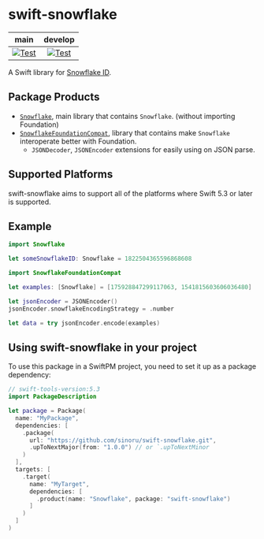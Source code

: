 # swift-snowflake

| **main** | **develop** |
|:---:|:---:|
| [![Test](https://github.com/sinoru/swift-snowflake/actions/workflows/test.yml/badge.svg?branch=main)](https://github.com/sinoru/swift-snowflake/actions/workflows/test.yml) | [![Test](https://github.com/sinoru/swift-snowflake/actions/workflows/test.yml/badge.svg?branch=develop)](https://github.com/sinoru/swift-snowflake/actions/workflows/test.yml) |

A Swift library for [Snowflake ID](https://en.wikipedia.org/wiki/Snowflake_ID).

## Package Products

* [`Snowflake`][snowflake-docs], main library that contains `Snowflake`. (without importing Foundation)
* [`SnowflakeFoundationCompat`][snowflake-foundation-compat-docs], library that contains make `Snowflake` interoperate better with Foundation.
  * `JSONDecoder`, `JSONEncoder` extensions for easily using on JSON parse.

[snowflake-docs]: https://swiftpackageindex.com/sinoru/swift-snowflake/documentation/snowflake
[snowflake-foundation-compat-docs]: https://swiftpackageindex.com/sinoru/swift-snowflake/documentation/snowflakefoundationcompat

## Supported Platforms

swift-snowflake aims to support all of the platforms where Swift 5.3 or later is supported.

## Example

```swift
import Snowflake

let someSnowflakeID: Snowflake = 1822504365596868608
```

```swift
import SnowflakeFoundationCompat

let examples: [Snowflake] = [175928847299117063, 1541815603606036480]

let jsonEncoder = JSONEncoder()
jsonEncoder.snowflakeEncodingStrategy = .number

let data = try jsonEncoder.encode(examples)

```

## Using **swift-snowflake** in your project

To use this package in a SwiftPM project, you need to set it up as a package dependency:

```swift
// swift-tools-version:5.3
import PackageDescription

let package = Package(
  name: "MyPackage",
  dependencies: [
    .package(
      url: "https://github.com/sinoru/swift-snowflake.git", 
      .upToNextMajor(from: "1.0.0") // or `.upToNextMinor
    )
  ],
  targets: [
    .target(
      name: "MyTarget",
      dependencies: [
        .product(name: "Snowflake", package: "swift-snowflake")
      ]
    )
  ]
)
```
